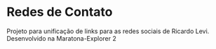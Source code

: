 # Redes de Contato

Projeto para unificação de links para as redes sociais de Ricardo Levi. Desenvolvido na Maratona-Explorer 2
 
